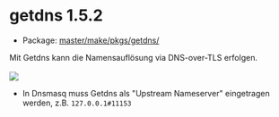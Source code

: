 # getdns 1.5.2
 - Package: [master/make/pkgs/getdns/](https://github.com/Freetz-NG/freetz-ng/tree/master/make/pkgs/getdns/)

Mit Getdns  kann die Namensauflösung via DNS-over-TLS erfolgen.<br>
<br>
<a href='../screenshots/000-PKG_getdns.png'><img src='../screenshots/000-PKG_getdns_md.png'></a>
<br>

 * In Dnsmasq muss Getdns als "Upstream Nameserver" eingetragen werden, z.B. ```127.0.0.1#11153```

